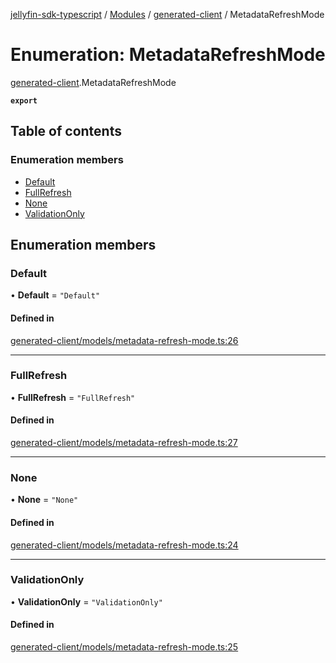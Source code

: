 [jellyfin-sdk-typescript](../README.md) / [Modules](../modules.md) / [generated-client](../modules/generated_client.md) / MetadataRefreshMode

# Enumeration: MetadataRefreshMode

[generated-client](../modules/generated_client.md).MetadataRefreshMode

**`export`**

## Table of contents

### Enumeration members

- [Default](generated_client.MetadataRefreshMode.md#default)
- [FullRefresh](generated_client.MetadataRefreshMode.md#fullrefresh)
- [None](generated_client.MetadataRefreshMode.md#none)
- [ValidationOnly](generated_client.MetadataRefreshMode.md#validationonly)

## Enumeration members

### Default

• **Default** = `"Default"`

#### Defined in

[generated-client/models/metadata-refresh-mode.ts:26](https://github.com/thornbill/jellyfin-sdk-typescript/blob/7534c86/src/generated-client/models/metadata-refresh-mode.ts#L26)

___

### FullRefresh

• **FullRefresh** = `"FullRefresh"`

#### Defined in

[generated-client/models/metadata-refresh-mode.ts:27](https://github.com/thornbill/jellyfin-sdk-typescript/blob/7534c86/src/generated-client/models/metadata-refresh-mode.ts#L27)

___

### None

• **None** = `"None"`

#### Defined in

[generated-client/models/metadata-refresh-mode.ts:24](https://github.com/thornbill/jellyfin-sdk-typescript/blob/7534c86/src/generated-client/models/metadata-refresh-mode.ts#L24)

___

### ValidationOnly

• **ValidationOnly** = `"ValidationOnly"`

#### Defined in

[generated-client/models/metadata-refresh-mode.ts:25](https://github.com/thornbill/jellyfin-sdk-typescript/blob/7534c86/src/generated-client/models/metadata-refresh-mode.ts#L25)
